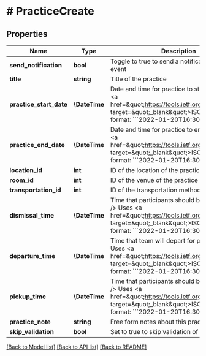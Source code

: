 # # PracticeCreate

## Properties

Name | Type | Description | Notes
------------ | ------------- | ------------- | -------------
**send_notification** | **bool** | Toggle to true to send a notification of this event | [optional]
**title** | **string** | Title of the practice | [optional]
**practice_start_date** | **\DateTime** | Date and time for practice to start &lt;br /&gt;  Uses &lt;a href&#x3D;\&quot;https://tools.ietf.org/html/rfc3339\&quot; target&#x3D;\&quot;_blank\&quot;&gt;ISO-8601&lt;/a&gt; format: &#x60;&#x60;&#x60;2022-01-20T16:30:00-05:00&#x60;&#x60;&#x60; |
**practice_end_date** | **\DateTime** | Date and time for practice to end &lt;br /&gt;  Uses &lt;a href&#x3D;\&quot;https://tools.ietf.org/html/rfc3339\&quot; target&#x3D;\&quot;_blank\&quot;&gt;ISO-8601&lt;/a&gt; format: &#x60;&#x60;&#x60;2022-01-20T16:30:00-05:00&#x60;&#x60;&#x60; | [optional]
**location_id** | **int** | ID of the location of the practice | [optional]
**room_id** | **int** | ID of the venue of the practice | [optional]
**transportation_id** | **int** | ID of the transportation method for the practice | [optional]
**dismissal_time** | **\DateTime** | Time that participants should be dismissed &lt;br /&gt;  Uses &lt;a href&#x3D;\&quot;https://tools.ietf.org/html/rfc3339\&quot; target&#x3D;\&quot;_blank\&quot;&gt;ISO-8601&lt;/a&gt; format: &#x60;&#x60;&#x60;2022-01-20T16:30:00-05:00&#x60;&#x60;&#x60; | [optional]
**departure_time** | **\DateTime** | Time that team will depart for practice &lt;br /&gt;  Uses &lt;a href&#x3D;\&quot;https://tools.ietf.org/html/rfc3339\&quot; target&#x3D;\&quot;_blank\&quot;&gt;ISO-8601&lt;/a&gt; format: &#x60;&#x60;&#x60;2022-01-20T16:30:00-05:00&#x60;&#x60;&#x60; | [optional]
**pickup_time** | **\DateTime** | Time that participants should be picked up &lt;br /&gt;  Uses &lt;a href&#x3D;\&quot;https://tools.ietf.org/html/rfc3339\&quot; target&#x3D;\&quot;_blank\&quot;&gt;ISO-8601&lt;/a&gt; format: &#x60;&#x60;&#x60;2022-01-20T16:30:00-05:00&#x60;&#x60;&#x60; | [optional]
**practice_note** | **string** | Free form notes about this practice | [optional]
**skip_validation** | **bool** | Set to true to skip validation of this event | [optional]

[[Back to Model list]](../../README.md#models) [[Back to API list]](../../README.md#endpoints) [[Back to README]](../../README.md)
